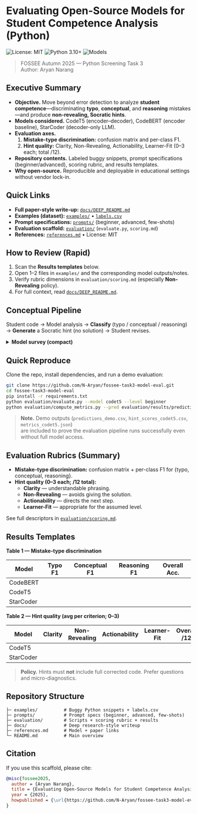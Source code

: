 # Evaluating Open-Source Models for Student Competence Analysis (Python)

![License: MIT](https://img.shields.io/badge/License-MIT-green.svg)
![Python 3.10+](https://img.shields.io/badge/Python-3.10+-blue.svg)
![Models](https://img.shields.io/badge/Models-CodeT5%20|%20CodeBERT%20|%20StarCoder-orange.svg)

> FOSSEE Autumn 2025 — Python Screening Task 3  
> Author: Aryan Narang

## Executive Summary
- **Objective.** Move beyond error detection to analyze **student competence**—discriminating **typo**, **conceptual**, and **reasoning** mistakes—and produce **non-revealing, Socratic hints**.
- **Models considered.** CodeT5 (encoder–decoder), CodeBERT (encoder baseline), StarCoder (decoder-only LLM).
- **Evaluation axes.**  
  1) **Mistake-type discrimination:** confusion matrix and per-class F1.  
  2) **Hint quality:** Clarity, Non-Revealing, Actionability, Learner-Fit (0–3 each; total /12).
- **Repository contents.** Labeled buggy snippets, prompt specifications (beginner/advanced), scoring rubric, and results templates.
- **Why open-source.** Reproducible and deployable in educational settings without vendor lock-in.

## Quick Links
- **Full paper-style write-up:** [`docs/DEEP_README.md`](docs/DEEP_README.md)  
- **Examples (dataset):** [`examples/`](examples/) • [`labels.csv`](examples/labels.csv)  
- **Prompt specifications:** [`prompts/`](prompts/) (beginner, advanced, few-shots)  
- **Evaluation scaffold:** [`evaluation/`](evaluation/) (`evaluate.py`, `scoring.md`)  
- **References:** [`references.md`](references.md) • License: MIT

## How to Review (Rapid)
1. Scan the **Results templates** below.  
2. Open 1–2 files in `examples/` and the corresponding model outputs/notes.  
3. Verify rubric dimensions in `evaluation/scoring.md` (especially **Non-Revealing** policy).  
4. For full context, read [`docs/DEEP_README.md`](docs/DEEP_README.md).

## Conceptual Pipeline
Student code → Model analysis → **Classify** (typo / conceptual / reasoning) → **Generate** a Socratic hint (no solution) → Student revises.

<details>
<summary><b>Model survey (compact)</b></summary>

- **CodeBERT** (encoder, ~125M, MIT): efficient representations; suitable for classification baselines; **not generative** (no hints natively).  
- **CodeT5** (encoder–decoder, ~220M/770M, Apache-2.0): understands + generates; controllable; typically concise, non-revealing hints; sometimes terse.  
- **StarCoder** (decoder-only, 15.5B, OpenRAIL-M): strongest analysis and fluent hints; risk of “over-helping” (solution leakage) without strict prompting; higher compute.

</details>

## Quick Reproduce

Clone the repo, install dependencies, and run a demo evaluation:

```bash
git clone https://github.com/N-Aryan/fossee-task3-model-eval.git
cd fossee-task3-model-eval
pip install -r requirements.txt
python evaluation/evaluate.py --model codet5 --level beginner
python evaluation/compute_metrics.py --pred evaluation/results/predictions_codet5.csv
```
> **Note.** Demo outputs (`predictions_demo.csv`, `hint_scores_codet5.csv`, `metrics_codet5.json`)  
> are included to prove the evaluation pipeline runs successfully even without full model access.

## Evaluation Rubrics (Summary)
- **Mistake-type discrimination:** confusion matrix + per-class F1 for {typo, conceptual, reasoning}.  
- **Hint quality (0–3 each; /12 total):**  
  - **Clarity** — understandable phrasing.  
  - **Non-Revealing** — avoids giving the solution.  
  - **Actionability** — directs the next step.  
  - **Learner-Fit** — appropriate for the assumed level.

See full descriptors in [`evaluation/scoring.md`](evaluation/scoring.md).

## Results Templates

**Table 1 — Mistake-type discrimination**

| Model     | Typo F1 | Conceptual F1 | Reasoning F1 | Overall Acc. |
|-----------|:------:|:-------------:|:------------:|:------------:|
| CodeBERT  |        |               |              |              |
| CodeT5    |        |               |              |              |
| StarCoder |        |               |              |              |

**Table 2 — Hint quality (avg per criterion; 0–3)**

| Model     | Clarity | Non-Revealing | Actionability | Learner-Fit | **Overall /12** |
|-----------|:-------:|:-------------:|:-------------:|:-----------:|:---------------:|
| CodeT5    |         |               |               |             |                 |
| StarCoder |         |               |               |             |                 |

> **Policy.** Hints must **not** include full corrected code. Prefer questions and micro-diagnostics.

## Repository Structure

```
├─ examples/          # Buggy Python snippets + labels.csv
├─ prompts/           # Prompt specs (beginner, advanced, few-shots)
├─ evaluation/        # Scripts + scoring rubric + results
├─ docs/              # Deep research-style writeup
├─ references.md      # Model + paper links
└─ README.md          # Main overview
```


## Citation
If you use this scaffold, please cite:

```bibtex
@misc{fossee2025,
  author = {Aryan Narang},
  title = {Evaluating Open-Source Models for Student Competence Analysis},
  year = {2025},
  howpublished = {\url{https://github.com/N-Aryan/fossee-task3-model-eval}}
}

